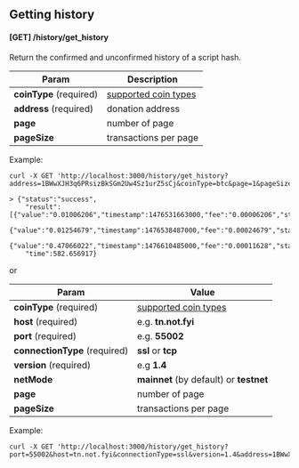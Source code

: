 ## Getting history
#### [GET] /history/get_history 

Return the confirmed and unconfirmed history of a script hash.

Param | Description
------------ | -------------
**coinType** (required) |   [supported coin types](https://github.com/agilie/electrum-proxy-middleware/blob/master/src/service/wallet/types/coin.type.ts)
**address** (required) |  donation address
**page** |  number of page
**pageSize** |  transactions per page

Example:
```
curl -X GET 'http://localhost:3000/history/get_history?address=1BWwXJH3q6PRsizBkSGm2Uw4Sz1urZ5sCj&coinType=btc&page=1&pageSize=3''

> {"status":"success",
    "result":[{"value":"0.01006206","timestamp":1476531663000,"fee":"0.00006206","status":"completed"},
    {"value":"0.01254679","timestamp":1476538487000,"fee":"0.00024679","status":"completed"},
    {"value":"0.47066022","timestamp":1476610485000,"fee":"0.00011628","status":"completed"}],
    "time":582.656917}
```

or

Param | Value
------------ | -------------
**coinType** (required) |   [supported coin types](https://github.com/agilie/electrum-proxy-middleware/blob/master/src/service/wallet/types/coin.type.ts)
**host** (required) | e.g. **tn.not.fyi**
**port** (required)| e.g. **55002**
**connectionType** (required) | **ssl** or **tcp**
**version** (required) | e.g **1.4**
**netMode** | **mainnet** (by default) or **testnet**
**page** |  number of page
**pageSize** |  transactions per page

Example:

```
curl -X GET 'http://localhost:3000/history/get_history?port=55002&host=tn.not.fyi&connectionType=ssl&version=1.4&address=1BWwXJH3q6PRsizBkSGm2Uw4Sz1urZ5sCj&coinType=btc'
```

